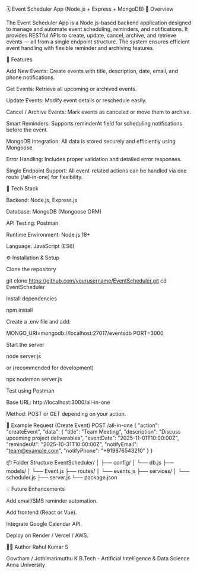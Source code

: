 🗓 Event Scheduler App (Node.js + Express + MongoDB)
📘 Overview

The Event Scheduler App is a Node.js-based backend application designed to manage and automate event scheduling, reminders, and notifications. It provides RESTful APIs to create, update, cancel, archive, and retrieve events — all from a single endpoint structure. The system ensures efficient event handling with flexible reminder and archiving features.

🚀 Features

Add New Events: Create events with title, description, date, email, and phone notifications.

Get Events: Retrieve all upcoming or archived events.

Update Events: Modify event details or reschedule easily.

Cancel / Archive Events: Mark events as canceled or move them to archive.

Smart Reminders: Supports reminderAt field for scheduling notifications before the event.

MongoDB Integration: All data is stored securely and efficiently using Mongoose.

Error Handling: Includes proper validation and detailed error responses.

Single Endpoint Support: All event-related actions can be handled via one route (/all-in-one) for flexibility.

🧰 Tech Stack

Backend: Node.js, Express.js

Database: MongoDB (Mongoose ORM)

API Testing: Postman

Runtime Environment: Node.js 18+

Language: JavaScript (ES6)

⚙ Installation & Setup

Clone the repository

git clone https://github.com/yourusername/EventScheduler.git
cd EventScheduler


Install dependencies

npm install


Create a .env file and add:

MONGO_URI=mongodb://localhost:27017/eventsdb
PORT=3000


Start the server

node server.js


or (recommended for development)

npx nodemon server.js


Test using Postman

Base URL: http://localhost:3000/all-in-one

Method: POST or GET depending on your action.

🧪 Example Request (Create Event)
POST /all-in-one
{
  "action": "createEvent",
  "data": {
    "title": "Team Meeting",
    "description": "Discuss upcoming project deliverables",
    "eventDate": "2025-11-01T10:00:00Z",
    "reminderAt": "2025-10-31T10:00:00Z",
    "notifyEmail": "team@example.com",
    "notifyPhone": "+919876543210"
  }
}

📦 Folder Structure
EventScheduler/
│
├── config/
│   └── db.js
├── models/
│   └── Event.js
├── routes/
│   └── events.js
├── services/
│   └── scheduler.js
├── server.js
└── package.json

💡 Future Enhancements

Add email/SMS reminder automation.

Add frontend (React or Vue).

Integrate Google Calendar API.

Deploy on Render / Vercel / AWS.

👨‍💻 Author
Rahul Kumar S

Gowtham / Jothimarimuthu K
B.Tech - Artificial Intelligence & Data Science
Anna University
